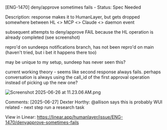
[ENG-1470] deny/approve sometimes fails -
Status: Spec Needed

Description:
response makes it to HumanLayer, but gets dropped somewhere between HL <> MCP <> Claude <> daemon event

subsequent attempts to deny/approve FAIL because the HL operation is already completed (see screenshot)

repro'd on sundeeps notifications branch, has not been repro'd on main (haven't tried, but i bet it happens there too)

may be unique to my setup, sundeep has never seen this?

current working theory - seems like second response always fails. perhaps conversation is always using the call_id of the first approval operation instead of picking up the new one? 

![Screenshot 2025-06-26 at 11.23.06 AM.png](https://uploads.linear.app/3ee2840f-7196-42ab-91f2-73ab50c48671/5a144b6b-806a-4e07-a65d-0b2706007e1d/6b4fb5a2-8529-4f36-96f0-95e0107bbcc5)

Comments:
[2025-06-27] Dexter Horthy:
@allison says this is probably WUI related - next step run a research task


View in Linear: https://linear.app/humanlayer/issue/ENG-1470/denyapprove-sometimes-fails

